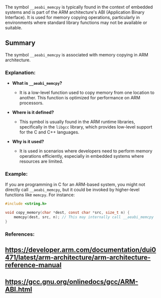 The symbol `__aeabi_memcpy` is typically found in the context of embedded systems and is part of the ARM architecture's ABI (Application Binary Interface). It is used for memory copying operations, particularly in environments where standard library functions may not be available or suitable.

## Summary
The symbol `__aeabi_memcpy` is associated with memory copying in ARM architecture.

### Explanation:
- **What is `__aeabi_memcpy`?**
  - It is a low-level function used to copy memory from one location to another. This function is optimized for performance on ARM processors.

- **Where is it defined?**
  - This symbol is usually found in the ARM runtime libraries, specifically in the `libgcc` library, which provides low-level support for the C and C++ languages.

- **Why is it used?**
  - It is used in scenarios where developers need to perform memory operations efficiently, especially in embedded systems where resources are limited.

### Example:
If you are programming in C for an ARM-based system, you might not directly call `__aeabi_memcpy`, but it could be invoked by higher-level functions like `memcpy`. For instance:

```c
#include <string.h>

void copy_memory(char *dest, const char *src, size_t n) {
    memcpy(dest, src, n); // This may internally call __aeabi_memcpy
}
```

### References:
## https://developer.arm.com/documentation/dui0471/latest/arm-architecture/arm-architecture-reference-manual
## https://gcc.gnu.org/onlinedocs/gcc/ARM-ABI.html